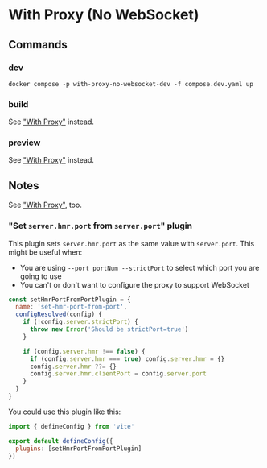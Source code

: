 # With Proxy (No WebSocket)

## Commands

### dev

```shell
docker compose -p with-proxy-no-websocket-dev -f compose.dev.yaml up
```

### build

See ["With Proxy"](https://github.com/sapphi-red/vite-setup-catalogue/tree/main/examples/with-proxy) instead.

### preview

See ["With Proxy"](https://github.com/sapphi-red/vite-setup-catalogue/tree/main/examples/with-proxy) instead.

## Notes

See ["With Proxy"](https://github.com/sapphi-red/vite-setup-catalogue/tree/main/examples/with-proxy/README.md#notes), too.

### "Set `server.hmr.port` from `server.port`" plugin

This plugin sets `server.hmr.port` as the same value with `server.port`.
This might be useful when:

- You are using `--port portNum --strictPort` to select which port you are going to use
- You can't or don't want to configure the proxy to support WebSocket

```js
const setHmrPortFromPortPlugin = {
  name: 'set-hmr-port-from-port',
  configResolved(config) {
    if (!config.server.strictPort) {
      throw new Error('Should be strictPort=true')
    }

    if (config.server.hmr !== false) {
      if (config.server.hmr === true) config.server.hmr = {}
      config.server.hmr ??= {}
      config.server.hmr.clientPort = config.server.port
    }
  }
}
```

You could use this plugin like this:

```js
import { defineConfig } from 'vite'

export default defineConfig({
  plugins: [setHmrPortFromPortPlugin]
})
```
